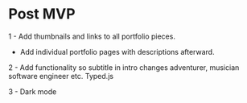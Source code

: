 # Post MVP
1 - Add thumbnails and links to all portfolio pieces. 
  - Add individual portfolio pages with descriptions afterward.

2 - Add functionality so subtitle in intro changes
adventurer, musician software engineer etc.
Typed.js

3 - Dark mode
